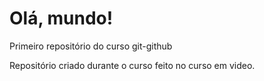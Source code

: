 # Olá, mundo!
Primeiro repositório do curso git-github

Repositório criado durante o curso feito no curso em video.